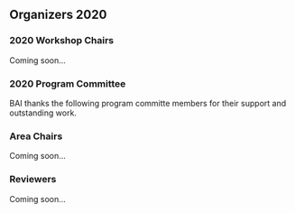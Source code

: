 ## Organizers 2020

### 2020 Workshop Chairs
Coming soon…

### 2020 Program Committee
BAI thanks the following program committe members for their support and outstanding work.

### Area Chairs
Coming soon…

### Reviewers
Coming soon…